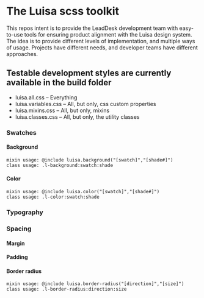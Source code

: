# The Luisa scss toolkit
This repos intent is to provide the LeadDesk development team with easy-to-use tools for ensuring product alignment with the Luisa design system.
The idea is to provide different levels of implementation, and multiple ways of usage. Projects have different needs, and developer teams have different approaches.

## Testable development styles are currently available in the build folder
* luisa.all.css – Everything
* luisa.variables.css – All, but only, css custom properties
* luisa.mixins.css – All, but only, mixins
* luisa.classes.css – All, but only, the utility classes

### Swatches
#### Background
    mixin usage: @include luisa.background("[swatch]","[shade#]")
    class usage: .l-background:swatch:shade
#### Color
    mixin usage: @include luisa.color("[swatch]","[shade#]")
    class usage: .l-color:swatch:shade
### Typography
### Spacing
#### Margin
#### Padding
#### Border radius
    mixin usage: @include luisa.border-radius("[direction]","[size]")
    class usage: .l-border-radius:direction:size
